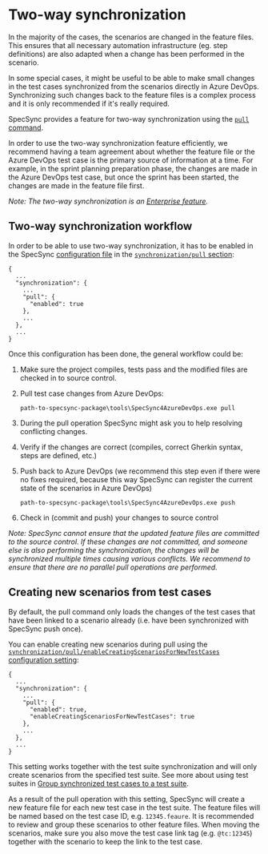 # Two-way synchronization

In the majority of the cases, the scenarios are changed in the feature files. This ensures that all necessary automation infrastructure \(eg. step definitions\) are also adapted when a change has been performed in the scenario.

In some special cases, it might be useful to be able to make small changes in the test cases synchronized from the scenarios directly in Azure DevOps. Synchronizing such changes back to the feature files is a complex process and it is only recommended if it's really required.

SpecSync provides a feature for two-way synchronization using the [`pull` command](../reference/command-line-reference/).

In order to use the two-way synchronization feature efficiently, we recommend having a team agreement about whether the feature file or the Azure DevOps test case is the primary source of information at a time. For example, in the sprint planning preparation phase, the changes are made in the Azure DevOps test case, but once the sprint has been started, the changes are made in the feature file first.

_Note: The two-way synchronization is an_ [_Enterprise feature_](../licensing.md)_._

## Two-way synchronization workflow

In order to be able to use two-way synchronization, it has to be enabled in the SpecSync [configuration file](../reference/configuration/) in the [`synchronization/pull` section](../reference/configuration/configuration-synchronization/configuration-synchronization-pull.md):

```text
{
  ...
  "synchronization": {
    ...
    "pull": {
      "enabled": true
    },
    ...
  },
  ...
}
```

Once this configuration has been done, the general workflow could be:

1. Make sure the project compiles, tests pass and the modified files are checked in to source control.
2. Pull test case changes from Azure DevOps:

   ```text
   path-to-specsync-package\tools\SpecSync4AzureDevOps.exe pull
   ```

3. During the pull operation SpecSync might ask you to help resolving conflicting changes.
4. Verify if the changes are correct \(compiles, correct Gherkin syntax, steps are defined, etc.\)
5. Push back to Azure DevOps \(we recommend this step even if there were no fixes required, because this way SpecSync can register the current state of the scenarios in Azure DevOps\)

   ```text
   path-to-specsync-package\tools\SpecSync4AzureDevOps.exe push
   ```

6. Check in \(commit and push\) your changes to source control

_Note: SpecSync cannot ensure that the updated feature files are committed to the source control. If these changes are not committed, and someone else is also performing the synchronization, the changes will be synchronized multiple times causing various conflicts. We recommend to ensure that there are no parallel pull operations are performed._

## Creating new scenarios from test cases

By default, the pull command only loads the changes of the test cases that have been linked to a scenario already \(i.e. have been synchronized with SpecSync push once\).

You can enable creating new scenarios during pull using the [`synchronization/pull/enableCreatingScenariosForNewTestCases` configuration setting](../reference/configuration/configuration-synchronization/configuration-synchronization-pull.md):

```text
{
  ...
  "synchronization": {
    ...
    "pull": {
      "enabled": true,
      "enableCreatingScenariosForNewTestCases": true
    },
    ...
  },
  ...
}
```

This setting works together with the test suite synchronization and will only create scenarios from the specified test suite. See more about using test suites in [Group synchronized test cases to a test suite](../features/group-synchronized-test-cases-to-a-test-suite.md).

As a result of the pull operation with this setting, SpecSync will create a new feature file for each new test case in the test suite. The feature files will be named based on the test case ID, e.g. `12345.feaure`. It is recommended to review and group these scenarios to other feature files. When moving the scenarios, make sure you also move the test case link tag \(e.g. `@tc:12345`\) together with the scenario to keep the link to the test case.

